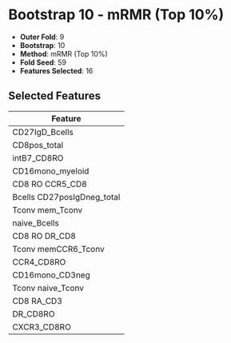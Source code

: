 # Bootstrap 10 - mRMR (Top 10%)

- **Outer Fold**: 9
- **Bootstrap**: 10
- **Method**: mRMR (Top 10%)
- **Fold Seed**: 59
- **Features Selected**: 16

## Selected Features

| Feature |
|---------|
| CD27IgD_Bcells |
| CD8pos_total |
| intB7_CD8RO |
| CD16mono_myeloid |
| CD8 RO CCR5_CD8 |
| Bcells CD27posIgDneg_total |
| Tconv mem_Tconv |
| naive_Bcells |
| CD8 RO DR_CD8 |
| Tconv memCCR6_Tconv |
| CCR4_CD8RO |
| CD16mono_CD3neg |
| Tconv naive_Tconv |
| CD8 RA_CD3 |
| DR_CD8RO |
| CXCR3_CD8RO |
